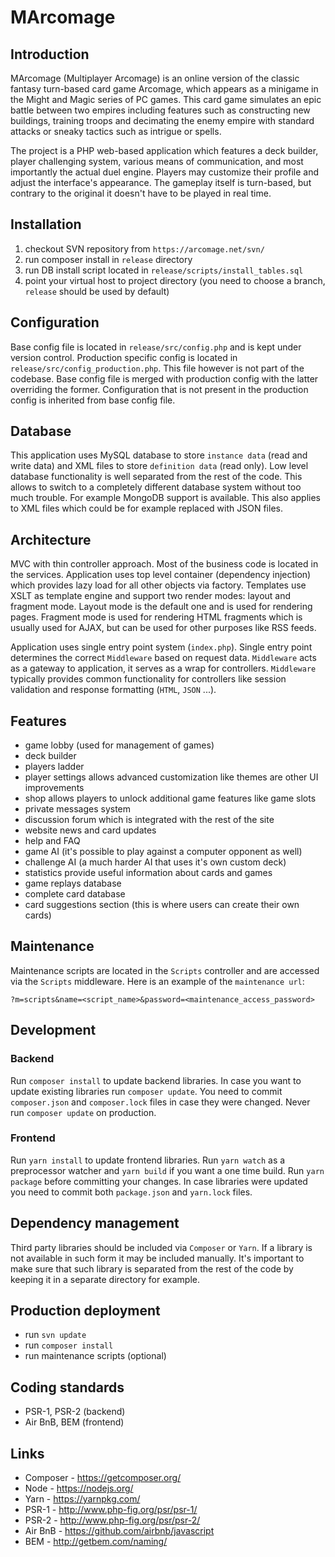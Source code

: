 # MArcomage

## Introduction

MArcomage (Multiplayer Arcomage) is an online version of the classic fantasy turn-based card game Arcomage, which appears as a minigame in the Might and Magic series of PC games.
This card game simulates an epic battle between two empires including features such as constructing new buildings, training troops and decimating the enemy empire with standard attacks or sneaky tactics such as intrigue or spells.

The project is a PHP web-based application which features a deck builder, player challenging system, various means of communication, and most importantly the actual duel engine.
Players may customize their profile and adjust the interface's appearance. The gameplay itself is turn-based, but contrary to the original it doesn't have to be played in real time.

## Installation

1. checkout SVN repository from `https://arcomage.net/svn/`
2. run composer install in `release` directory
3. run DB install script located in `release/scripts/install_tables.sql`
4. point your virtual host to project directory (you need to choose a branch, `release` should be used by default)

## Configuration

Base config file is located in `release/src/config.php` and is kept under version control. Production specific config is located in `release/src/config_production.php`.
This file however is not part of the codebase. Base config file is merged with production config with the latter overriding the former.
Configuration that is not present in the production config is inherited from base config file.
 
 ## Database
 
 This application uses MySQL database to store `instance data` (read and write data) and XML files to store `definition data` (read only).
 Low level database functionality is well separated from the rest of the code. This allows to switch to a completely different database system without too much trouble.
 For example MongoDB support is available. This also applies to XML files which could be for example replaced with JSON files.
 
 ## Architecture
 
 MVC with thin controller approach. Most of the business code is located in the services.
 Application uses top level container (dependency injection) which provides lazy load for all other objects via factory.
 Templates use XSLT as template engine and support two render modes: layout and fragment mode.
 Layout mode is the default one and is used for rendering pages.
 Fragment mode is used for rendering HTML fragments which is usually used for AJAX, but can be used for other purposes like RSS feeds.
 
 Application uses single entry point system (`index.php`). Single entry point determines the correct `Middleware` based on request data.
 `Middleware` acts as a gateway to application, it serves as a wrap for controllers. 
 `Middleware` typically provides common functionality for controllers like session validation
 and response formatting (`HTML`, `JSON` ...).
 
 ## Features
 
 * game lobby (used for management of games)
 * deck builder
 * players ladder
 * player settings allows advanced customization like themes are other UI improvements
 * shop allows players to unlock additional game features like game slots
 * private messages system
 * discussion forum which is integrated with the rest of the site
 * website news and card updates
 * help and FAQ
 * game AI (it's possible to play against a computer opponent as well)
 * challenge AI (a much harder AI that uses it's own custom deck)
 * statistics provide useful information about cards and games
 * game replays database
 * complete card database
 * card suggestions section (this is where users can create their own cards)
 
 ## Maintenance
 
 Maintenance scripts are located in the `Scripts` controller and are accessed via the `Scripts` middleware. 
 Here is an example of the `maintenance url`:
 
 `?m=scripts&name=<script_name>&password=<maintenance_access_password>`
 
 ## Development
 
 ### Backend
 
 Run `composer install` to update backend libraries. In case you want to update existing libraries run `composer update`.
 You need to commit `composer.json` and `composer.lock` files in case they were changed. Never run `composer update` on production.
 
 ### Frontend
 
 Run `yarn install` to update frontend libraries. Run `yarn watch` as a preprocessor watcher and `yarn build` if you want a one time build.
 Run `yarn package` before committing your changes. In case libraries were updated you need to commit both `package.json` and `yarn.lock` files.
 
 ## Dependency management
 
 Third party libraries should be included via `Composer` or `Yarn`.
 If a library is not available in such form it may be included manually.
 It's important to make sure that such library is separated from the rest of the code by keeping it in a separate directory for example.
 
 ## Production deployment
 
 * run `svn update`
 * run `composer install`
 * run maintenance scripts (optional)
 
 ## Coding standards
 
 * PSR-1, PSR-2 (backend)
 * Air BnB, BEM (frontend)
 
 ## Links
 
 * Composer - https://getcomposer.org/
 * Node - https://nodejs.org/
 * Yarn - https://yarnpkg.com/
 * PSR-1 - http://www.php-fig.org/psr/psr-1/
 * PSR-2 - http://www.php-fig.org/psr/psr-2/
 * Air BnB - https://github.com/airbnb/javascript
 * BEM - http://getbem.com/naming/
 